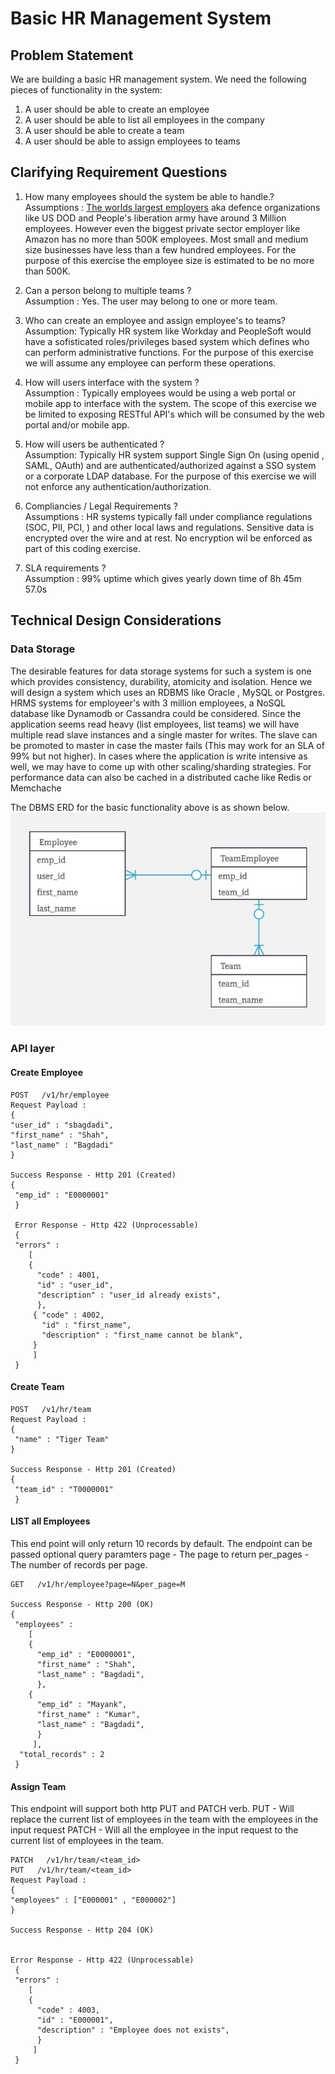 # Basic HR Management System

## Problem Statement

We are building a basic HR management system. We need the following pieces of functionality in the system:
1. A user should be able to create an employee
2. A user should be able to list all employees in the company
3. A user should be able to create a team
4. A user should be able to assign employees to teams

## Clarifying Requirement Questions

1. How many employees should the system be able to handle.?  
Assumptions : [The worlds largest employers](https://en.wikipedia.org/wiki/List_of_largest_employers) aka defence
organizations like US DOD and People's liberation army have around 3 Million employees.
However even the biggest private sector employer like Amazon has no more than 500K employees. Most small and medium size businesses have less than a few hundred employees.
For the purpose of this exercise the employee size is estimated to be no more than 500K.

2. Can a person belong to multiple teams ?  
Assumption : Yes. The user may belong to one or more team.

3. Who can create an employee and assign employee's to teams?  
Assumption: Typically HR system like Workday and PeopleSoft would have a sofisticated roles/privileges based system which defines
who can perform administrative functions. For the purpose of this exercise we will assume any employee can perform these operations.

4. How will users interface with the system ?  
Assumption : Typically employees would be using a web portal or mobile app to interface with the system.
The scope of this exercise we be limited to exposing RESTful API's which will be consumed by the web portal and/or mobile app.

5. How will users be authenticated ?  
Assumption: Typically HR system support Single Sign On (using openid , SAML, OAuth) and are authenticated/authorized against
a SSO system or a corporate LDAP database.
For the purpose of this exercise we will not enforce any authentication/authorization.

6. Compliancies / Legal Requirements ?  
Assumptions : HR systems typically fall under compliance regulations (SOC, PII, PCI, ) and other local laws and regulations.
Sensitive data is encrypted over the wire and at rest. No encryption wil be enforced as part of this coding exercise.

7. SLA requirements ?  
Assumption : 99% uptime which gives yearly down time of 8h 45m 57.0s


## Technical Design Considerations

### Data Storage
The desirable features for data storage systems for such a system is one which
provides consistency, durability, atomicity and isolation. Hence we will design a system which uses an RDBMS like
Oracle , MySQL or Postgres. HRMS systems for employeer's with 3 million employees, a NoSQL database like Dynamodb or Cassandra could be considered.
Since the application seems read heavy (list employees, list teams) we will have multiple read slave instances and a single master for writes.
The slave can be promoted to master in case the master fails (This may work for an SLA of 99% but not higher).
In cases where the application is write intensive as well, we may have to come up with other scaling/sharding strategies.
For performance data can also be cached in a distributed cache like Redis or Memchache

The DBMS ERD for the basic functionality above is as shown below.
![ERD](./basicHR.jpg)


### API layer

#### Create Employee
```
POST   /v1/hr/employee
Request Payload :
{
"user_id" : "sbagdadi",
"first_name" : "Shah",
"last_name" : "Bagdadi"
}

Success Response - Http 201 (Created)
{
 "emp_id" : "E0000001"
 }

 Error Response - Http 422 (Unprocessable)
 {
 "errors" :
    [
    {
      "code" : 4001,
      "id" : "user_id",
      "description" : "user_id already exists",
      },
     { "code" : 4002,
       "id" : "first_name",
       "description" : "first_name cannot be blank",
     }
     ]
 }
```


#### Create Team
```
POST   /v1/hr/team
Request Payload :
{
 "name" : "Tiger Team"
}

Success Response - Http 201 (Created)
{
 "team_id" : "T0000001"
 }

```

#### LIST all Employees
This end point will only return 10 records by default. The endpoint can be passed optional query paramters
page - The page to return
per_pages - The number of records per page.
```
GET   /v1/hr/employee?page=N&per_page=M

Success Response - Http 200 (OK)
{
 "employees" :
    [
    {
      "emp_id" : "E0000001",
      "first_name" : "Shah",
      "last_name" : "Bagdadi",
      },
    {
      "emp_id" : "Mayank",
      "first_name" : "Kumar",
      "last_name" : "Bagdadi",
      }
     ],
  "total_records" : 2
 }

```


#### Assign Team
This endpoint will support both http PUT and PATCH verb.
PUT - Will replace the current list of employees in the team with the employees in the input request
PATCH - Will all the employee in the input request to the current list of employees in the team.

```
PATCH   /v1/hr/team/<team_id>
PUT   /v1/hr/team/<team_id>
Request Payload :
{
"employees" : ["E000001" , "E000002"]
}

Success Response - Http 204 (OK)


Error Response - Http 422 (Unprocessable)
 {
 "errors" :
    [
    {
      "code" : 4003,
      "id" : "E000001",
      "description" : "Employee does not exists",
      }
     ]
 }
```

